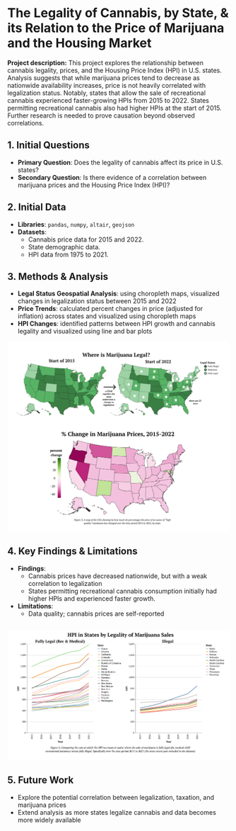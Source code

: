 # The Legality of Cannabis, by State, & its Relation to the Price of Marijuana and the Housing Market

**Project description:** This project explores the relationship between cannabis legality, prices, and the Housing Price Index (HPI) in U.S. states. Analysis suggests that while marijuana prices tend to decrease as nationwide availability increases, price is not heavily correlated with legalization status. Notably, states that allow the sale of recreational cannabis experienced faster-growing HPIs from 2015 to 2022. States permitting recreational cannabis also had higher HPIs at the start of 2015. Further research is needed to prove causation beyond observed correlations.

## 1. Initial Questions
- **Primary Question**: Does the legality of cannabis affect its price in U.S. states?
- **Secondary Question**: Is there evidence of a correlation between marijuana prices and the Housing Price Index (HPI)?

## 2. Initial Data
- **Libraries**: `pandas`, `numpy`, `altair`, `geojson`
- **Datasets**:
  - Cannabis price data for 2015 and 2022.
  - State demographic data.
  - HPI data from 1975 to 2021.

## 3. Methods & Analysis
- **Legal Status Geospatial Analysis**: using choropleth maps, visualized changes in legalization status between 2015 and 2022
- **Price Trends**: calculated percent changes in price (adjusted for inflation) across states and visualized using choropleth maps
- **HPI Changes**: identified patterns between HPI growth and cannabis legality and visualized using line and bar plots

<img src="images/marijuana_maps.png?raw=true"/>

## 4. Key Findings & Limitations
- **Findings**:
  - Cannabis prices have decreased nationwide, but with a weak correlation to legalization
  - States permitting recreational cannabis consumption initially had higher HPIs and experienced faster growth.
- **Limitations**:
  - Data quality; cannabis prices are self-reported
<br/>

<img src="images/hpi.png?raw=true"/>

## 5. Future Work
- Explore the potential correlation between legalization, taxation, and marijuana prices
- Extend analysis as more states legalize cannabis and data becomes more widely available
